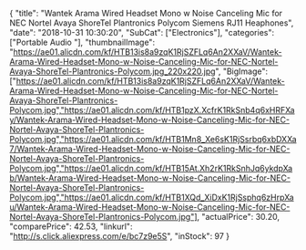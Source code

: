 {
	"title": "Wantek Arama Wired Headset Mono w Noise Canceling Mic for NEC Nortel Avaya ShoreTel  Plantronics Polycom Siemens RJ11 Heaphones",
	"date": "2018-10-31 10:30:20",
	"SubCat": ["Electronics"],
	"categories": ["Portable Audio "],
	"thumbnailImage": "https://ae01.alicdn.com/kf/HTB13is8a9zqK1RjSZFLq6An2XXaV/Wantek-Arama-Wired-Headset-Mono-w-Noise-Canceling-Mic-for-NEC-Nortel-Avaya-ShoreTel-Plantronics-Polycom.jpg_220x220.jpg",
	"BigImage": ["https://ae01.alicdn.com/kf/HTB13is8a9zqK1RjSZFLq6An2XXaV/Wantek-Arama-Wired-Headset-Mono-w-Noise-Canceling-Mic-for-NEC-Nortel-Avaya-ShoreTel-Plantronics-Polycom.jpg","https://ae01.alicdn.com/kf/HTB1pzX.XcfrK1RkSnb4q6xHRFXay/Wantek-Arama-Wired-Headset-Mono-w-Noise-Canceling-Mic-for-NEC-Nortel-Avaya-ShoreTel-Plantronics-Polycom.jpg","https://ae01.alicdn.com/kf/HTB1Mn8_Xe6sK1RjSsrbq6xbDXXa7/Wantek-Arama-Wired-Headset-Mono-w-Noise-Canceling-Mic-for-NEC-Nortel-Avaya-ShoreTel-Plantronics-Polycom.jpg","https://ae01.alicdn.com/kf/HTB15At.Xh2rK1RkSnhJq6ykdpXab/Wantek-Arama-Wired-Headset-Mono-w-Noise-Canceling-Mic-for-NEC-Nortel-Avaya-ShoreTel-Plantronics-Polycom.jpg","https://ae01.alicdn.com/kf/HTB1XQd_XiDxK1RjSsphq6zHrpXau/Wantek-Arama-Wired-Headset-Mono-w-Noise-Canceling-Mic-for-NEC-Nortel-Avaya-ShoreTel-Plantronics-Polycom.jpg"],
	"actualPrice": 30.20,
	"comparePrice": 42.53,
	"linkurl": "http://s.click.aliexpress.com/e/bc7z9e5S",
	"inStock": 97
}
